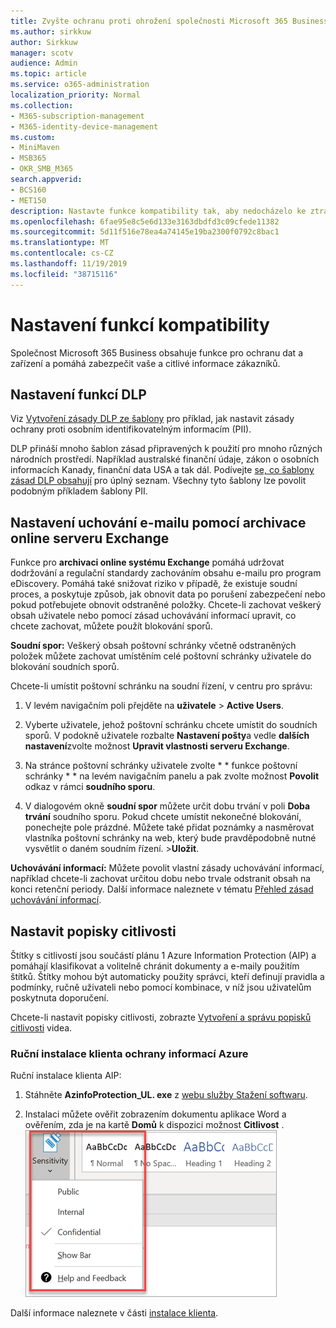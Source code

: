 ```yaml
---
title: Zvyšte ochranu proti ohrožení společnosti Microsoft 365 Business
ms.author: sirkkuw
author: Sirkkuw
manager: scotv
audience: Admin
ms.topic: article
ms.service: o365-administration
localization_priority: Normal
ms.collection:
- M365-subscription-management
- M365-identity-device-management
ms.custom:
- MiniMaven
- MSB365
- OKR_SMB_M365
search.appverid:
- BCS160
- MET150
description: Nastavte funkce kompatibility tak, aby nedocházelo ke ztrátám dat a k popisu citlivých dat.
ms.openlocfilehash: 6fae95e8c5e6d133e3163dbdfd3c09cfede11382
ms.sourcegitcommit: 5d11f516e78ea4a74145e19ba2300f0792c8bac1
ms.translationtype: MT
ms.contentlocale: cs-CZ
ms.lasthandoff: 11/19/2019
ms.locfileid: "38715116"
---
```

# <a name="set-up-compliance-features"></a>Nastavení funkcí kompatibility

Společnost Microsoft 365 Business obsahuje funkce pro ochranu dat a zařízení a pomáhá zabezpečit vaše a citlivé informace zákazníků.

## <a name="set-up-dlp-features"></a>Nastavení funkcí DLP

Viz [Vytvoření zásady DLP ze šablony](https://support.office.com/article/59414438-99f5-488b-975c-5023f2254369) pro příklad, jak nastavit zásady ochrany proti osobním identifikovatelným informacím (PII). 
  
DLP přináší mnoho šablon zásad připravených k použití pro mnoho různých národních prostředí. Například australské finanční údaje, zákon o osobních informacích Kanady, finanční data USA a tak dál. Podívejte [se, co šablony zásad DLP obsahují](https://support.office.com/article/c2e588d3-8f4f-4937-a286-8c399f28953a) pro úplný seznam. Všechny tyto šablony lze povolit podobným příkladem šablony PII. 
  
## <a name="set-up-email-retention-with-exchange-online-archiving"></a>Nastavení uchování e-mailu pomocí archivace online serveru Exchange

 Funkce pro **archivaci online systému Exchange** pomáhá udržovat dodržování a regulační standardy zachováním obsahu e-mailu pro program eDiscovery. Pomáhá také snižovat riziko v případě, že existuje soudní proces, a poskytuje způsob, jak obnovit data po porušení zabezpečení nebo pokud potřebujete obnovit odstraněné položky. Chcete-li zachovat veškerý obsah uživatele nebo pomocí zásad uchovávání informací upravit, co chcete zachovat, můžete použít blokování sporů.
  
**Soudní spor:** Veškerý obsah poštovní schránky včetně odstraněných položek můžete zachovat umístěním celé poštovní schránky uživatele do blokování soudních sporů. 
    
Chcete-li umístit poštovní schránku na soudní řízení, v centru pro správu:
    
1. V levém navigačním poli přejděte na **uživatele** \> **Active Users**.
    
2. Vyberte uživatele, jehož poštovní schránku chcete umístit do soudních sporů. V podokně uživatele rozbalte **Nastavení pošty**a vedle **dalších nastavení**zvolte možnost **Upravit vlastnosti serveru Exchange**.
    
3. Na stránce poštovní schránky uživatele zvolte * * funkce poštovní schránky * * na levém navigačním panelu a pak zvolte možnost **Povolit** odkaz v rámci **soudního sporu**.
    
4. V dialogovém okně **soudní spor** můžete určit dobu trvání v poli **Doba trvání** soudního sporu. Pokud chcete umístit nekonečné blokování, ponechejte pole prázdné. Můžete také přidat poznámky a nasměrovat vlastníka poštovní schránky na web, který bude pravděpodobně nutné vysvětlit o daném soudním řízení. \>**Uložit**.
    
**Uchovávání informací:** Můžete povolit vlastní zásady uchovávání informací, například chcete-li zachovat určitou dobu nebo trvale odstranit obsah na konci retenční periody. Další informace naleznete v tématu [Přehled zásad uchovávání informací](https://support.office.com/article/5e377752-700d-4870-9b6d-12bfc12d2423).

## <a name="set-up-sensitivity-labels"></a>Nastavit popisky citlivosti

Štítky s citlivostí jsou součástí plánu 1 Azure Information Protection (AIP) a pomáhají klasifikovat a volitelně chránit dokumenty a e-maily použitím štítků. Štítky mohou být automaticky použity správci, kteří definují pravidla a podmínky, ručně uživateli nebo pomocí kombinace, v níž jsou uživatelům poskytnuta doporučení.

Chcete-li nastavit popisky citlivosti, zobrazte [Vytvoření a správu popisků citlivosti](https://support.office.com/article/2fb96b54-7dd2-4f0c-ac8d-170790d4b8b9) videa.



### <a name="install-the-azure-information-protection-client-manually"></a>Ruční instalace klienta ochrany informací Azure

Ruční instalace klienta AIP:

1. Stáhněte **AzinfoProtection_UL. exe** z [webu služby Stažení softwaru](https://www.microsoft.com/download/details.aspx?id=53018).
 
2. Instalaci můžete ověřit zobrazením dokumentu aplikace Word a ověřením, zda je na kartě **Domů** k dispozici možnost **Citlivost** .
<br/>![Rozevírací karta zámku v dokumentu aplikace Word.](media/word-sensitivity.png)

Další informace naleznete v části [instalace klienta](https://docs.microsoft.com/azure/information-protection/infoprotect-tutorial-step3).
